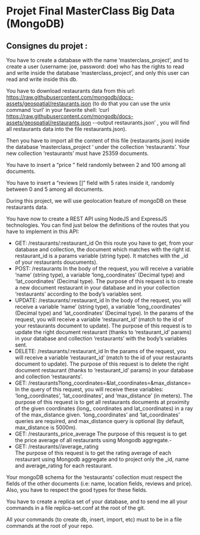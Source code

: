 # Projet Final MasterClass Big Data (MongoDB)

## Consignes du projet :

You have to create a database with the name ‘masterclass_project’, and to create a user
(username: joe, password: doe) who has the rights to read and write inside the database
‘masterclass_project’, and only this user can read and write inside this db.

You have to download restaurants data from this url:
https://raw.githubusercontent.com/mongodb/docs-assets/geospatial/restaurants.json (to do
that you can use the unix command ‘curl’ in your favorite shell: ‘curl
https://raw.githubusercontent.com/mongodb/docs-assets/geospatial/restaurants.json --output
restaurants.json’ , you will find all restaurants data into the file restaurants.json).

Then you have to import all the content of this file (restaurants.json) inside the database
‘masterclass_project ‘ under the collection ‘restaurants’. Your new collection ‘restaurants’
must have 25359 documents.

You have to insert a “price <number>” field randomly between 2 and 100 among all
documents.
  
You have to insert a “reviews [<number>]” field with 5 rates inside it, randomly between 0
and 5 among all documents.
  
During this project, we will use geolocation feature of mongoDB on these restaurants data.

You have now to create a REST API using NodeJS and ExpressJS technologies. You can
find just below the definitions of the routes that you have to implement in this API:

- GET: /restaurants/:restaurant_id
On this route you have to get, from your database and collection, the document which
matches with the right id. restaurant_id is a params variable (string type). It matches
with the _id of your restaurants doucuments).
- POST: /restaurants
In the body of the request, you will receive a variable ‘name’ (string type), a variable
‘long_coordinates’ (Decimal type) and ‘lat_coordinates’ (Decimal type). The purpose
of this request is to create a new document restaurant in your database and in your
collection ‘restaurants’ according to the body’s variables sent.
- UPDATE: /restaurants/:restaurant_id
In the body of the request, you will receive a variable ‘name’ (string type), a variable
‘long_coordinates’ (Decimal type) and ‘lat_coordinates’ (Decimal type). In the params
of the request, you will receive a variable ‘restaurant_id‘ (match to the id of your
restaurants document to update). The purpose of this request is to update the right
document restaurant (thanks to ‘restaurant_id’ params) in your database and
collection ‘restaurants’ with the body’s variables sent.
- DELETE: /restaurants/:restaurant_id
In the params of the request, you will receive a variable ‘restaurant_id‘ (match to the
id of your restaurants document to update). The purpose of this request is to delete
the right document restaurant (thanks to ‘restaurant_id’ params) in your database and
collection ‘restaurants’.
- GET:
/restaurants?long_coordinates=<value>&lat_coordinates=<value>&max_distance=<v
alue>
In the query of this request, you will receive these variables: ‘long_coordinates’,
‘lat_coordinates’, and ‘max_distance’ (in meters). The purpose of this request is to get
all restaurants documents at proximity of the given coordinates (long_ coordinates
and lat_coordinates) in a ray of the max_distance given. ‘long_coordinates’ and
‘lat_coordinates’ queries are required, and max_distance query is optional (by default,
max_distance is 5000m).
- GET: /restaurants_price_average
The purpose of this request is to get the price average of all restaurants using
Mongodb aggregate.-
- GET: /restaurants//average_rating  
The purpose of this request is to get the rating average of each restaurant using
Mongodb aggregate and to project only the _id, name and average_rating for each
restaurant.
  
Your mongoDB schema for the ‘restaurants’ collection must respect the fields of the other
documents (i.e: name, location fields, reviews and price). Also, you have to respect the good
types for these fields.

You have to create a replica set of your database, and to send me all your commands in a
file replica-set.conf at the root of the git.

All your commands (to create db, insert, import, etc) must to be in a file commands at the
root of your repo.
